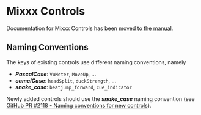 # Mixxx Controls

Documentation for Mixxx Controls has been [moved to the manual](https://manual.mixxx.org/2.3/en/chapters/advanced_topics.html#mixxx-controls).

## Naming Conventions

The keys of existing controls use different naming conventions, namely

  - ***PascalCase***: `VuMeter`, `MoveUp`, ...
  - ***camelCase***: `headSplit`, `duckStrength`, ...
  - ***snake\_case***: `beatjump_forward`, `cue_indicator`

Newly added controls should use the ***snake\_case*** naming
convention (see [GitHub PR \#2118 - Naming conventions for new controls](https://github.com/mixxxdj/mixxx/pull/2118#issuecomment-498126595)).
